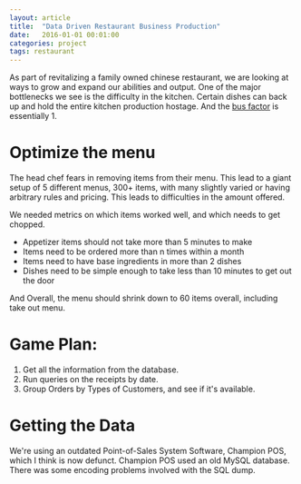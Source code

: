 ```yaml
---
layout: article
title:  "Data Driven Restaurant Business Production"
date:   2016-01-01 00:01:00
categories: project
tags: restaurant
---
```



As part of revitalizing a family owned chinese restaurant, we are looking at ways to grow and expand our abilities and output. One of the major bottlenecks we see is the difficulty in the kitchen. Certain dishes can back up and hold the entire kitchen production hostage. And the [bus factor][busfactor] is essentially 1.


# Optimize the menu

The head chef fears in removing items from their menu. This lead to a giant setup of 5 different menus, 300+ items, with many slightly varied or having arbitrary rules and pricing. This leads to difficulties in the amount offered.

We needed metrics on which items worked well, and which needs to get chopped.
- Appetizer items should not take more than 5 minutes to make
- Items need to be ordered more than n times within a month
- Items need to have base ingredients in more than 2 dishes
- Dishes need to be simple enough to take less than 10 minutes to get out the door

And Overall, the menu should shrink down to 60 items overall, including take out menu.

# Game Plan:

1. Get all the information from the database.
2. Run queries on the receipts by date.
3. Group Orders by Types of Customers, and see if it's available.

# Getting the Data

We're using an outdated Point-of-Sales System Software, Champion POS, which I think is now defunct.
Champion POS used an old MySQL database. There was some encoding problems involved with the SQL dump.
```

```
[busfactor]: https://en.wikipedia.org/wiki/Bus_factor
